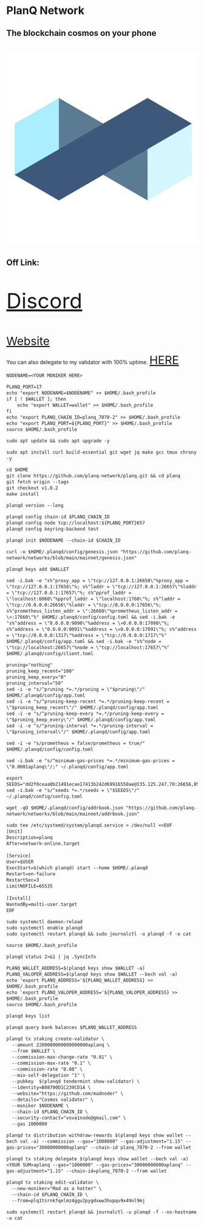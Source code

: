 # PlanQ Network
## The blockchain cosmos on your phone

<h1>
<div id="header" align="center">
  <img src="https://github.com/madnoder/PlanQ/blob/main/planq-logo.svg" style="max-width: 100%;"></a></p>
</div>

## Off Link:
<a href="https://discord.gg/planq-network"> <p style="font-size:55px;color:red;"> Discord </p> </a>
<a href="https://planq.network/" style="font-size: 30px;"> Website </a>

You can also delegate to my validator with 100% uptime.
<a href="https://explorer.planq.network/validators/plqvaloper1tsrnkfqelmz4ggu2pygdxww3hupqv9x4mdjlar" style="font-size: 30px;"> HERE </a>

```
NODENAME=<YOUR MONIKER HERE>
```
```
PLANQ_PORT=17
echo "export NODENAME=$NODENAME" >> $HOME/.bash_profile
if [ ! $WALLET ]; then
	echo "export WALLET=wallet" >> $HOME/.bash_profile
fi
echo "export PLANQ_CHAIN_ID=planq_7070-2" >> $HOME/.bash_profile
echo "export PLANQ_PORT=${PLANQ_PORT}" >> $HOME/.bash_profile
source $HOME/.bash_profile
```
```
sudo apt update && sudo apt upgrade -y
```
```
sudo apt install curl build-essential git wget jq make gcc tmux chrony -y
```
```
cd $HOME
git clone https://github.com/planq-network/planq.git && cd planq
git fetch origin --tags
git checkout v1.0.2
make install
```
```
planqd version --long
```
```
planqd config chain-id $PLANQ_CHAIN_ID
planqd config node tcp://localhost:${PLANQ_PORT}657
planqd config keyring-backend test
```
```
planqd init $NODENAME --chain-id $CHAIN_ID
```
```
curl -o $HOME/.planqd/config/genesis.json "https://github.com/planq-network/networks/blob/main/mainnet/genesis.json"
```
```
planqd keys add $WALLET
```
```
sed -i.bak -e "s%^proxy_app = \"tcp://127.0.0.1:26658\"%proxy_app = \"tcp://127.0.0.1:17658\"%; s%^laddr = \"tcp://127.0.0.1:26657\"%laddr = \"tcp://127.0.0.1:17657\"%; s%^pprof_laddr = \"localhost:6060\"%pprof_laddr = \"localhost:1760\"%; s%^laddr = \"tcp://0.0.0.0:26656\"%laddr = \"tcp://0.0.0.0:17656\"%; s%^prometheus_listen_addr = \":26660\"%prometheus_listen_addr = \»:17660\"%" $HOME/.planqd/config/config.toml && sed -i.bak -e "s%^address = \"0.0.0.0:9090\"%address = \»0.0.0.0:17090\"%; s%^address = \"0.0.0.0:9091\"%address = \»0.0.0.0:17091\"%; s%^address = \"tcp://0.0.0.0:1317\"%address = \"tcp://0.0.0.0:1717\"%" $HOME/.planqd/config/app.toml && sed -i.bak -e "s%^node = \"tcp://localhost:26657\"%node = \"tcp://localhost:17657\"%" $HOME/.planqd/config/client.toml
```
```
pruning="nothing"
pruning_keep_recent="100"
pruning_keep_every="0"
pruning_interval="50"
sed -i -e "s/^pruning *=.*/pruning = \"$pruning\"/" $HOME/.planqd/config/app.toml
sed -i -e "s/^pruning-keep-recent *=.*/pruning-keep-recent = \"$pruning_keep_recent\"/" $HOME/.planqd/config/app.toml
sed -i -e "s/^pruning-keep-every *=.*/pruning-keep-every = \"$pruning_keep_every\"/" $HOME/.planqd/config/app.toml
sed -i -e "s/^pruning-interval *=.*/pruning-interval = \"$pruning_interval\"/" $HOME/.planqd/config/app.toml
```
```
sed -i -e "s/prometheus = false/prometheus = true/" $HOME/.planqd/config/config.toml
```
```
sed -i.bak -e "s/^minimum-gas-prices *=.*/minimum-gas-prices = \"0.0001aplanq\"/;" ~/.planqd/config/app.toml
```
```
export SEEDS="dd2f0ceaa0b21491ecae17413b242d69916550ae@135.125.247.70:26656,0525de7e7640008d2a2e01d1a7f6456f28f3324c@51.79.142.6:26656,7c10b1a106a512976e8d71effe5c086327458eef@35.200.183.35:26656"
sed -i.bak -e "s/^seeds *=.*/seeds = \"$SEEDS\"/" ~/.planqd/config/config.toml
```
```
wget -qO $HOME/.planqd/config/addrbook.json "https://github.com/planq-network/networks/blob/main/mainnet/addrbook.json"
```
```
sudo tee /etc/systemd/system/planqd.service > /dev/null <<EOF
[Unit]
Description=planq
After=network-online.target

[Service]
User=$USER
ExecStart=$(which planqd) start --home $HOME/.planqd
Restart=on-failure
RestartSec=3
LimitNOFILE=65535

[Install]
WantedBy=multi-user.target
EOF
```                                                               
```                                                               
sudo systemctl daemon-reload
sudo systemctl enable planqd
sudo systemctl restart planqd && sudo journalctl -u planqd -f -o cat
```
```
source $HOME/.bash_profile
```
```                                                               
planqd status 2>&1 | jq .SyncInfo
```
```  
PLANQ_WALLET_ADDRESS=$(planqd keys show $WALLET -a)
PLANQ_VALOPER_ADDRESS=$(planqd keys show $WALLET --bech val -a)
echo 'export PLANQ_ADDRESS='${PLANQ_WALLET_ADDRESS} >> $HOME/.bash_profile
echo 'export PLANQ_VALOPER_ADDRESS='${PLANQ_VALOPER_ADDRESS} >> $HOME/.bash_profile
source $HOME/.bash_profile
```
```  
planqd keys list
```  
```  
planqd query bank balances $PLANQ_WALLET_ADDRESS
```  
```  
planqd tx staking create-validator \
  --amount 2200000000000000000aplanq \
  --from $WALLET \
  --commission-max-change-rate "0.01" \
  --commission-max-rate "0.1" \
  --commission-rate "0.08" \
  --min-self-delegation "1" \
  --pubkey  $(planqd tendermint show-validator) \
  --identity=B08700D1C239CD1A \
  --website="https://github.com/madnoder" \
  --details="Cosmos validator" \
  --moniker $NODENAME \
  --chain-id $PLANQ_CHAIN_ID \
  --security-contact="vova1node@gmail.com" \
  --gas 1000000
```                  

```
planqd tx distribution withdraw-rewards $(planqd keys show wallet --bech val -a) --commission --gas="1000000" --gas-adjustment="1.15" --gas-prices="30000000000aplanq" --chain-id planq_7070-2 --from wallet
```
```
planqd tx staking delegate $(planqd keys show wallet --bech val -a) <YOUR SUM>aplanq --gas="1000000" --gas-prices="30000000000aplanq" --gas-adjustment="1.15" --chain-id=planq_7070-2 --from wallet
```
```
planqd tx staking edit-validator \
  --new-moniker="Mad as a hatter" \
  --chain-id $PLANQ_CHAIN_ID \
  --from=plq1tsrnkfqelmz4ggu2pygdxww3hupqv9x49nl9mj
```
```
sudo systemctl restart planqd && journalctl -u planqd -f --no-hostname -o cat
```

